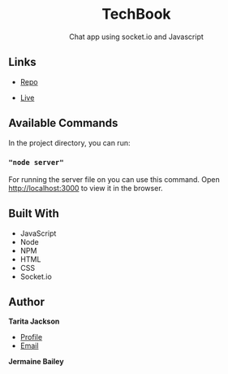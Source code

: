 <h1 align="center">TechBook</h1>

<p align="center">Chat app using socket.io and Javascript</p>

## Links

- [Repo](https://github.com/Baybedoll-techgirl/TechBook "TechBook Repo")

- [Live](https://chattech.herokuapp.com "Live View")



## Available Commands

In the project directory, you can run:

### `"node server"`

For running the server file on you can use this command. 
Open [http://localhost:3000](http://localhost:3000) to view it in the browser.


## Built With

- JavaScript
- Node
- NPM
- HTML
- CSS
- Socket.io


## Author

**Tarita Jackson**

- [Profile](https://github.com/Baybedoll-techgirl "Tarita Jackson")
- [Email](mailto:ritajack@gmail.com?subject=Hi "Hi!")

**Jermaine Bailey**

